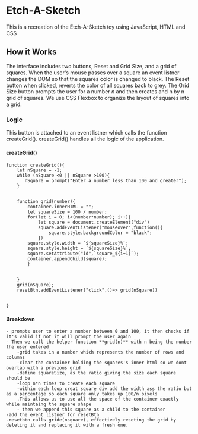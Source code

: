 # Etch-A-Sketch

This is a recreation of the Etch-A-Sketch toy using JavaScript, HTML and CSS

## How it Works

The interface includes two buttons, Reset and Grid Size, and a grid of squares. When the user's mouse
passes over a square an event listner changes the DOM so that the squares color is changed to black.
The Reset button when clicked, reverts the color of all squares back to grey. The Grid Size button prompts
the user for a number _n_ and then creates and n by n grid of squares. We use CSS Flexbox to organize the layout of squares
into a grid.

### Logic

This button is attached to an event listner which calls the function createGrid().
createGrid() handles all the logic of the application.

#### createGrid()

```
function createGrid(){
    let nSquare = -1;
    while (nSquare <0 || nSquare >100){
       nSquare = prompt("Enter a number less than 100 and greater");
    }


    function grid(number){
        container.innerHTML = "";
        let squareSize = 100 / number;
        for(let i = 0; i<(number*number); i++){
            let square = document.createElement("div")
            square.addEventListener("mouseover",function(){
                square.style.backgroundColor = "black";
            })
        square.style.width = `${squareSize}%`;
        square.style.height = `${squareSize}%`;
        square.setAttribute("id",`square_${i+1}`);
        container.appendChild(square);
        }


    }
    grid(nSquare);
    resetBtn.addEventListener("click",()=> grid(nSquare))


}
```

#### Breakdown

    - prompts user to enter a number between 0 and 100, it then checks if it's valid if not it will prompt the user again
    - Then we call the helper function **grid(n)** with n being the number the user entered
        -grid takes in a number which represents the number of rows and columns
        -clear the container holding the squares's inner html so we dont overlap with a previous grid
        -define squareSize, as the ratio giving the size each square should be
        -loop n*n times to create each square
        -within each loop creat square div add the width ass the ratio but as a percentage so each square only takes up 100/n pixels
        .This allows us to use all the space of the container exactly while maintaing the square shape
        - then we append this square as a child to the container
    -add the event listner for resetBtn
    -resetbtn calls gride(nsquare), effectively reseting the grid by deleting it and replacing it with a fresh one.
